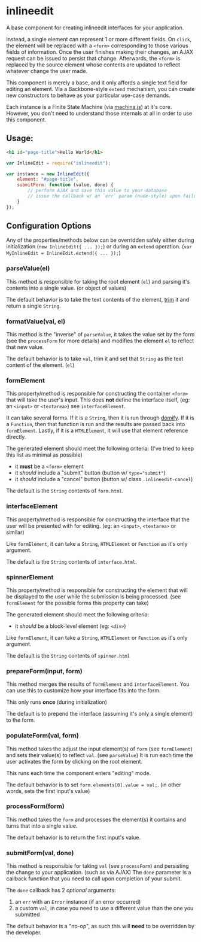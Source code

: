 inlineedit
==========

A base component for creating inlineedit interfaces for your application.

Instead, a single element can represent 1 or more different fields. On `click`,
the element will be replaced with a `<form>` corresponding to those various
fields of information. Once the user finishes making their changes, an AJAX
request can be issued to persist that change. Afterwards, the `<form>` is
replaced by the source element whose contents are updated to reflect whatever
change the user made.

This component is merely a base, and it only affords a single text field for
editing an element. Via a Backbone-style `extend` mechanism, you can create new
constructors to behave as your particular use-case demands.

Each instance is a Finite State Machine (via
[machina.js](http://github.com/ifandelse/machina.js)) at it's core. However,
you don't need to understand those internals at all in order to use this
component.

## Usage:

```html
<h1 id="page-title">Hello World</h1>
```

```javascript
var InlineEdit = require("inlineedit");

var instance = new InlineEdit({
    element: "#page-title",
    submitForm: function (value, done) {
        // perform AJAX and save this value to your database
        // issue the callback w/ an `err` param (node-style) upon failure
    }
});
```

## Configuration Options

Any of the properties/methods below can be overridden safely either during
initialization (`new InlineEdit({ ... });`) or during an `extend` operation.
(`var MyInlineEdit = InlineEdit.extend({ ... });`)

### parseValue(el)

This method is responsible for taking the root element (`el`) and parsing it's
contents into a single value. (or object of values)

The default behavior is to take the text contents of the element,
[trim](http://github.com/component/trim) it and return a single `String`.

### formatValue(val, el)

This method is the "inverse" of `parseValue`, it takes the value set by the
form (see the `processForm` for more details) and modifies the element `el`
to reflect that new value.

The default behavior is to take `val`, trim it and set that `String` as the
text content of the element. (`el`)

### formElement

This property/method is responsible for constructing the container `<form>`
that will take the user's input. This does **not** define the interface itself,
(eg: an `<input>` or `<textarea>`) see `interfaceElement`.

It can take several forms. If it is a `String`, then it is run through
[domify](http://github.com/component/domify). If it is a `Function`, then that
function is run and the results are passed back into `formElement`. Lastly,
if it is a `HTMLElement`, it will use that element reference directly.

The generated element should meet the following criteria: (I've tried to keep
this list as minimal as possible)

 * it **must** be a `<form>` element
 * it *should* include a "submit" button (button w/ `type="submit"`)
 * it *should* include a "cancel" button (button w/ class `.inlineedit-cancel`)

The default is the `String` contents of `form.html`.

### interfaceElement

This property/method is responsible for constructing the interface that the user
will be presented with for editing. (eg: an `<input>`, `<textarea>` or similar)

Like `formElement`, it can take a `String`, `HTMLElement` or `Function` as
it's only argument.

The default is the `String` contents of `interface.html`.

### spinnerElement

This property/method is responsible for constructing the element that will be
displayed to the user while the submission is being processed.
(see `formElement` for the possible forms this property can take)

The generated element should meet the following criteria:

 * it *should* be a block-level element (eg: `<div>`)

Like `formElement`, it can take a `String`, `HTMLElement` or `Function` as
it's only argument.

The default is the `String` contents of `spinner.html`

### prepareForm(input, form)

This method merges the results of `formElement` and `interfaceElement`. You
can use this to customize how your interface fits into the form.

This only runs **once** (during initialization)

The default is to prepend the interface (assuming it's only a single element)
to the form.

### populateForm(val, form)

This method takes the adjust the input element(s) of `form` (see `formElement`)
and sets their value(s) to reflect `val`. (see `parseValue`) It is run each time
the user activates the form by clicking on the root element.

This runs each time the component enters "editing" mode.

The default behavior is to set `form.elements[0].value = val;`. (in other words,
sets the first input's value)

### processForm(form)

This method takes the `form` and processes the element(s) it contains and turns
that into a single value.

The default behavior is to return the first input's value.

### submitForm(val, done)

This method is responsible for taking `val` (see `processForm`) and persisting
the change to your application. (such as via AJAX) The `done` parameter is a
callback function that you need to call upon completion of your submit.

The `done` callback has 2 *optional* arguments:

1) an `err` with an `Error` instance (if an error occurred)
2) a custom `val`, in case you need to use a different value than the one you submitted

The default behavior is a "no-op", as such this will **need** to be overridden
by the developer.
